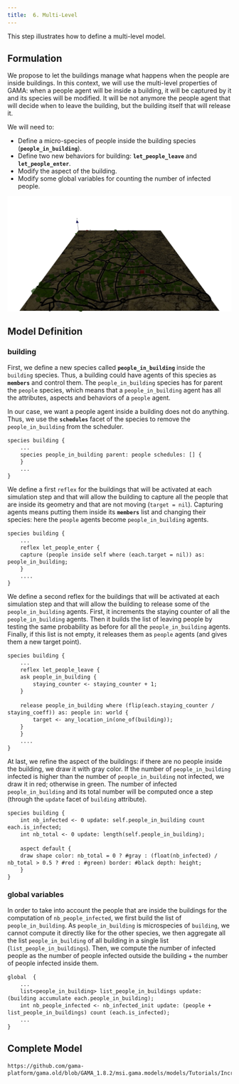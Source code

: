 ```yaml
---
title:  6. Multi-Level
---
```


This step illustrates how to define a multi-level model.


## Formulation

We propose to let the buildings manage what happens when the people are inside buildings. In this context, we will use the multi-level properties of GAMA: when a people agent will be inside a building, it will be captured by it and its species will be modified. It will be not anymore the people agent that will decide when to leave the building, but the building itself that will release it.

We will need to:

* Define a micro-species of people inside the building species (**`people_in_building`**).
* Define two new behaviors for building: **`let_people_leave`** and **`let_people_enter`**.
* Modify the aspect of the building.
* Modify some global variables for counting the number of infected people.

![Incremental model 6: application of multi-level modeling.](/resources/images/tutorials/Incremental_model6.jpg)


## Model Definition

### building

First, we define a new species called **`people_in_building`** inside the `building` species. Thus, a building could have agents of this species as **`members`** and control them. The `people_in_building` species has for parent the `people` species, which means that a `people_in_building` agent has all the attributes, aspects and behaviors of a `people` agent.

In our case, we want a people agent inside a building does not do anything. Thus, we use the **`schedules`** facet of the species to remove the `people_in_building` from the scheduler.

```
species building {
    ...
    species people_in_building parent: people schedules: [] {
    }
    ...
}
```


We define a first `reflex` for the buildings that will be activated at each simulation step and that will allow the building to capture all the people that are inside its geometry and that are not moving (`target = nil`). Capturing agents means putting them inside its **`members`** list and changing their species: here the `people` agents become `people_in_building` agents.
```
species building {
    ...
    reflex let_people_enter {
	capture (people inside self where (each.target = nil)) as: people_in_building;
    }
    ....
}
```

We define a second reflex for the buildings that will be activated at each simulation step and that will allow the building to release some of the `people_in_building` agents. First, it increments the staying counter of all the `people_in_building` agents. Then it builds the list of leaving people by testing the same probability as before for all the `people_in_building` agents. Finally, if this list is not empty, it releases them as `people` agents (and gives them a new target point).

```
species building {
    ...
    reflex let_people_leave {
	ask people_in_building {
	    staying_counter <- staying_counter + 1;
	}

	release people_in_building where (flip(each.staying_counter / staying_coeff)) as: people in: world {
	    target <- any_location_in(one_of(building));
	}
    }
    ....
}
```

At last, we refine the aspect of the buildings: if there are no people inside the building, we draw it with gray color. If the number of `people_in_building` infected is higher than the number of `people_in_building` not infected, we draw it in red; otherwise in green. The number of infected `people_in_building` and its total number will be computed once a step (through the `update` facet of `building` attribute).

```
species building {
    int nb_infected <- 0 update: self.people_in_building count each.is_infected;
    int nb_total <- 0 update: length(self.people_in_building);

    aspect default {
	draw shape color: nb_total = 0 ? #gray : (float(nb_infected) / nb_total > 0.5 ? #red : #green) border: #black depth: height;
    }
}

```

### global variables

In order to take into account the people that are inside the buildings for the computation of `nb_people_infected`, we first build the list of `people_in_building`. As `people_in_building` is microspecies of `building`, we cannot compute it directly like for the other species, we then aggregate all the list `people_in_building` of all building in a single list (`list_people_in_buildings`). Then, we compute the number of infected people as the number of people infected outside the building + the number of people infected inside them.

```
global  {
    ...
    list<people_in_building> list_people_in_buildings update: (building accumulate each.people_in_building);
    int nb_people_infected <- nb_infected_init update: (people + list_people_in_buildings) count (each.is_infected);
    ...
}
```





## Complete Model

```gaml reference
https://github.com/gama-platform/gama.old/blob/GAMA_1.8.2/msi.gama.models/models/Tutorials/Incremental%20Model/models/Incremental%20Model%206.gaml
```
